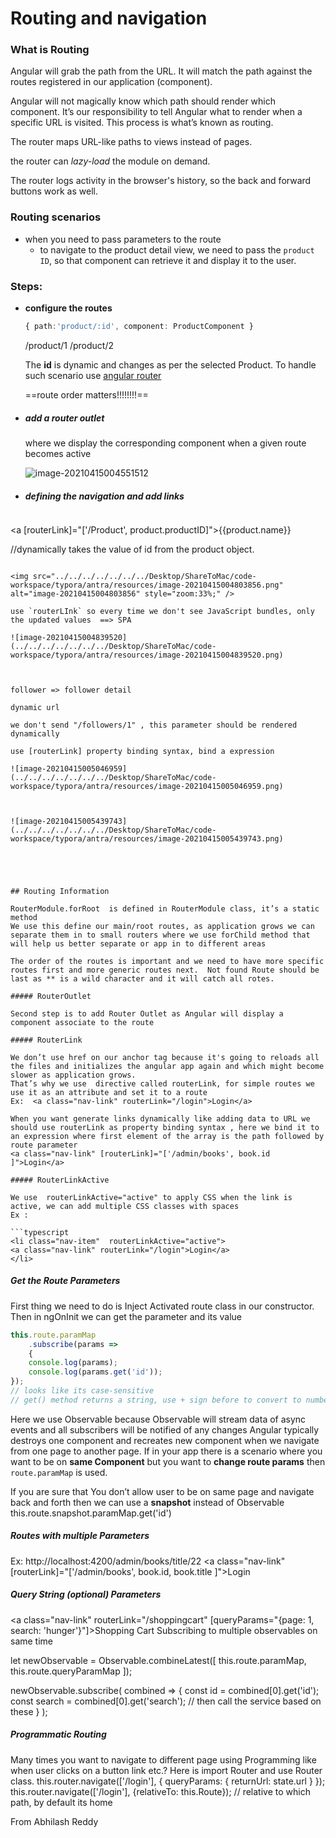 # Routing and navigation

### What is Routing

Angular will grab the path from the URL. It will match the path against the routes registered in our application (component).

Angular will not magically know which path should render which component. It’s our responsibility to tell Angular what to render when a specific URL is visited. This process is what’s known as routing.

The router maps URL-like paths to views instead of pages.

 the router can *lazy-load* the module on demand.

The router logs activity in the browser's history, so the back and forward buttons work as well.



### Routing scenarios

- when you need to pass parameters to the route
  - to navigate to the product detail view, we need to pass the `product ID`, so that component can retrieve it and display it to the user.



### Steps:

- **configure the routes**

  ```typescript
  { path:'product/:id', component: ProductComponent }
  ```

  /product/1
  /product/2

  The **id** is dynamic and changes as per the selected Product. To handle such scenario use [ angular router](https://www.tektutorialshub.com/angular/angular-routing-navigation/)

  

  ==route order matters!!!!!!!!==

  

- ##### add a router outlet

  <router-outlet>

  where we display the corresponding component when a given route becomes active

  ![image-20210415004551512](../../../../../../../Desktop/ShareToMac/code-workspace/typora/antra/resources/image-20210415004551512.png)

- ##### defining the navigation and add links

  ```typescript
<a [routerLink]="['/Product', product.productID]">{{product.name}} </a>
  
//dynamically takes the value of id from the product object.
  ```

  <img src="../../../../../../../Desktop/ShareToMac/code-workspace/typora/antra/resources/image-20210415004803856.png" alt="image-20210415004803856" style="zoom:33%;" />
  
  use `routerLInk` so every time we don't see JavaScript bundles, only the updated values  ==> SPA
  
  ![image-20210415004839520](../../../../../../../Desktop/ShareToMac/code-workspace/typora/antra/resources/image-20210415004839520.png)



follower => follower detail

dynamic url

we don't send "/followers/1" , this parameter should be rendered dynamically

use [routerLink] property binding syntax, bind a expression

![image-20210415005046959](../../../../../../../Desktop/ShareToMac/code-workspace/typora/antra/resources/image-20210415005046959.png)



![image-20210415005439743](../../../../../../../Desktop/ShareToMac/code-workspace/typora/antra/resources/image-20210415005439743.png)





## Routing Information

RouterModule.forRoot  is defined in RouterModule class, it’s a static method  
We use this define our main/root routes, as application grows we can separate them in to small routers where we use forChild method that will help us better separate or app in to different areas

The order of the routes is important and we need to have more specific routes first and more generic routes next.  Not found Route should be last as ** is a wild character and it will catch all rotes.

##### RouterOutlet

Second step is to add Router Outlet as Angular will display a component associate to the route

##### RouterLink

We don’t use href on our anchor tag because it's going to reloads all the files and initializes the angular app again and which might become slower as application grows. 
That’s why we use  directive called routerLink, for simple routes we use it as an attribute and set it to a route
Ex:  <a class="nav-link" routerLink="/login">Login</a>

When you want generate links dynamically like adding data to URL we should use routerLink as property binding syntax , here we bind it to an expression where first element of the array is the path followed by route parameter
<a class="nav-link" [routerLink]="['/admin/books', book.id ]">Login</a>

##### RouterLinkActive

We use  routerLinkActive="active" to apply CSS when the link is active, we can add multiple CSS classes with spaces
Ex : 

```typescript
<li class="nav-item"  routerLinkActive="active">
<a class="nav-link" routerLink="/login">Login</a>
</li>
```

##### Get the Route Parameters

First thing we need to do is Inject Activated route class in our constructor. Then in ngOnInit we can get the parameter and its value

```typescript
this.route.paramMap
	.subscribe(params => 
	{
	console.log(params);
	console.log(params.get('id'));
});
// looks like its case-sensitive
// get() method returns a string, use + sign before to convert to number.
```

Here we  use Observable because Observable will stream data of async events and all subscribers will be notified of any changes
Angular typically destroys one component and recreates new component when we navigate from one page to another page.
If in your app there is a scenario where you want to be on **same Component** but you want to **change route params** then `route.paramMap` is used.

If you are sure that You don’t allow user to be on same page  and navigate back and forth then we can use a **snapshot** instead of Observable
this.route.snapshot.paramMap.get('id')

##### Routes with multiple Parameters

Ex: http://localhost:4200/admin/books/title/22
<a class="nav-link" [routerLink]="['/admin/books', book.id, book.title ]">Login</a>

##### Query String (optional)  Parameters

<a class="nav-link"  routerLink="/shoppingcart"  [queryParams="{page: 1, search: 'hunger'}"]>Shopping Cart</a>
Subscribing to multiple observables on same time

let newObservable = Observable.combineLatest([
	this.route.paramMap,
	this.route.queryParamMap
]);

newObservable.subscribe(
	combined => {
	const id = combined[0].get('id');
	const search = combined[0].get('search');
	// then call the service based on these
}
);

##### Programmatic Routing

Many times you want to navigate to different page using Programming like when user clicks on a button link etc.?
Here is import Router and use Router class.
this.router.navigate(['/login'], { queryParams: { returnUrl: state.url } });
this.router.navigate(['/login'],  {relativeTo: this.Route}); // relative to which path, by default its home

From Abhilash Reddy 